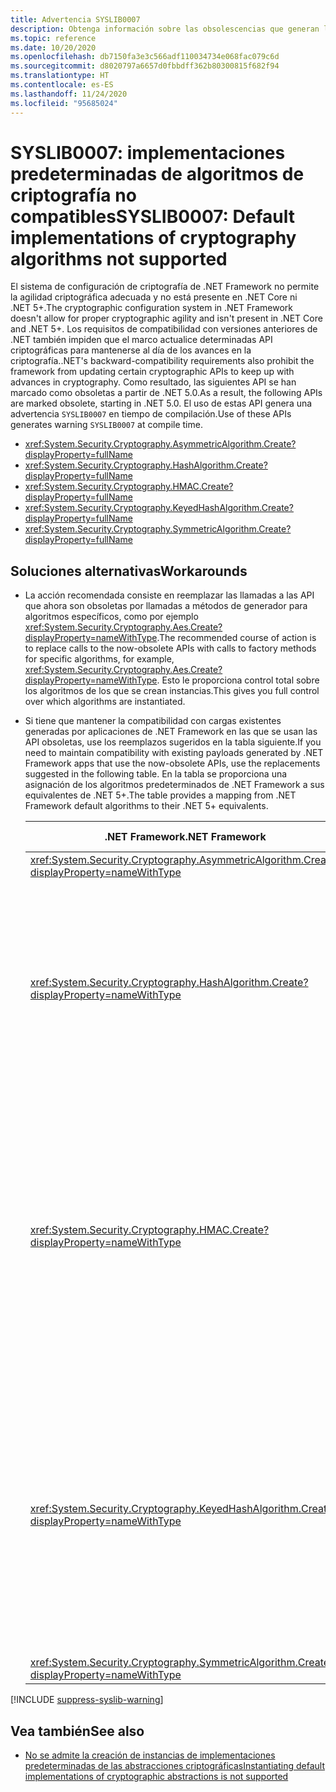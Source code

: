 ```yaml
---
title: Advertencia SYSLIB0007
description: Obtenga información sobre las obsolescencias que generan la advertencia en tiempo de compilación SYSLIB0007.
ms.topic: reference
ms.date: 10/20/2020
ms.openlocfilehash: db7150fa3e3c566adf110034734e068fac079c6d
ms.sourcegitcommit: d8020797a6657d0fbbdff362b80300815f682f94
ms.translationtype: HT
ms.contentlocale: es-ES
ms.lasthandoff: 11/24/2020
ms.locfileid: "95685024"
---
```

# <a name="syslib0007-default-implementations-of-cryptography-algorithms-not-supported"></a><span data-ttu-id="58869-103">SYSLIB0007: implementaciones predeterminadas de algoritmos de criptografía no compatibles</span><span class="sxs-lookup"><span data-stu-id="58869-103">SYSLIB0007: Default implementations of cryptography algorithms not supported</span></span>

<span data-ttu-id="58869-104">El sistema de configuración de criptografía de .NET Framework no permite la agilidad criptográfica adecuada y no está presente en .NET Core ni .NET 5+.</span><span class="sxs-lookup"><span data-stu-id="58869-104">The cryptographic configuration system in .NET Framework doesn't allow for proper cryptographic agility and isn't present in .NET Core and .NET 5+.</span></span> <span data-ttu-id="58869-105">Los requisitos de compatibilidad con versiones anteriores de .NET también impiden que el marco actualice determinadas API criptográficas para mantenerse al día de los avances en la criptografía.</span><span class="sxs-lookup"><span data-stu-id="58869-105">.NET's backward-compatibility requirements also prohibit the framework from updating certain cryptographic APIs to keep up with advances in cryptography.</span></span> <span data-ttu-id="58869-106">Como resultado, las siguientes API se han marcado como obsoletas a partir de .NET 5.0.</span><span class="sxs-lookup"><span data-stu-id="58869-106">As a result, the following APIs are marked obsolete, starting in .NET 5.0.</span></span> <span data-ttu-id="58869-107">El uso de estas API genera una advertencia `SYSLIB0007` en tiempo de compilación.</span><span class="sxs-lookup"><span data-stu-id="58869-107">Use of these APIs generates warning `SYSLIB0007` at compile time.</span></span>

- <xref:System.Security.Cryptography.AsymmetricAlgorithm.Create?displayProperty=fullName>
- <xref:System.Security.Cryptography.HashAlgorithm.Create?displayProperty=fullName>
- <xref:System.Security.Cryptography.HMAC.Create?displayProperty=fullName>
- <xref:System.Security.Cryptography.KeyedHashAlgorithm.Create?displayProperty=fullName>
- <xref:System.Security.Cryptography.SymmetricAlgorithm.Create?displayProperty=fullName>

## <a name="workarounds"></a><span data-ttu-id="58869-108">Soluciones alternativas</span><span class="sxs-lookup"><span data-stu-id="58869-108">Workarounds</span></span>

- <span data-ttu-id="58869-109">La acción recomendada consiste en reemplazar las llamadas a las API que ahora son obsoletas por llamadas a métodos de generador para algoritmos específicos, como por ejemplo <xref:System.Security.Cryptography.Aes.Create?displayProperty=nameWithType>.</span><span class="sxs-lookup"><span data-stu-id="58869-109">The recommended course of action is to replace calls to the now-obsolete APIs with calls to factory methods for specific algorithms, for example, <xref:System.Security.Cryptography.Aes.Create?displayProperty=nameWithType>.</span></span> <span data-ttu-id="58869-110">Esto le proporciona control total sobre los algoritmos de los que se crean instancias.</span><span class="sxs-lookup"><span data-stu-id="58869-110">This gives you full control over which algorithms are instantiated.</span></span>

- <span data-ttu-id="58869-111">Si tiene que mantener la compatibilidad con cargas existentes generadas por aplicaciones de .NET Framework en las que se usan las API obsoletas, use los reemplazos sugeridos en la tabla siguiente.</span><span class="sxs-lookup"><span data-stu-id="58869-111">If you need to maintain compatibility with existing payloads generated by .NET Framework apps that use the now-obsolete APIs, use the replacements suggested in the following table.</span></span> <span data-ttu-id="58869-112">En la tabla se proporciona una asignación de los algoritmos predeterminados de .NET Framework a sus equivalentes de .NET 5+.</span><span class="sxs-lookup"><span data-stu-id="58869-112">The table provides a mapping from .NET Framework default algorithms to their .NET 5+ equivalents.</span></span>

  | <span data-ttu-id="58869-113">.NET Framework</span><span class="sxs-lookup"><span data-stu-id="58869-113">.NET Framework</span></span> | <span data-ttu-id="58869-114">Reemplazo compatible con .NET Core / .NET 5.0+</span><span class="sxs-lookup"><span data-stu-id="58869-114">.NET Core / .NET 5.0+ compatible replacement</span></span> | <span data-ttu-id="58869-115">Comentarios</span><span class="sxs-lookup"><span data-stu-id="58869-115">Remarks</span></span> |
  | - | - | - |
  | <xref:System.Security.Cryptography.AsymmetricAlgorithm.Create?displayProperty=nameWithType> | <xref:System.Security.Cryptography.RSA.Create?displayProperty=nameWithType> | |
  | <xref:System.Security.Cryptography.HashAlgorithm.Create?displayProperty=nameWithType> | <xref:System.Security.Cryptography.SHA1.Create?displayProperty=nameWithType> | <span data-ttu-id="58869-116">El algoritmo SHA-1 se considera interrumpido.</span><span class="sxs-lookup"><span data-stu-id="58869-116">The SHA-1 algorithm is considered broken.</span></span> <span data-ttu-id="58869-117">Considere la posibilidad de usar un algoritmo más seguro si es posible.</span><span class="sxs-lookup"><span data-stu-id="58869-117">Consider using a stronger algorithm if possible.</span></span> <span data-ttu-id="58869-118">Consulte con el asesor de seguridad para obtener más información.</span><span class="sxs-lookup"><span data-stu-id="58869-118">Consult your security advisor for further guidance.</span></span> |
  | <xref:System.Security.Cryptography.HMAC.Create?displayProperty=nameWithType> | <xref:System.Security.Cryptography.HMACSHA1.%23ctor> | <span data-ttu-id="58869-119">El algoritmo HMACSHA1 no se recomienda para la mayoría de las aplicaciones modernas.</span><span class="sxs-lookup"><span data-stu-id="58869-119">The HMACSHA1 algorithm is discouraged for most modern applications.</span></span> <span data-ttu-id="58869-120">Considere la posibilidad de usar un algoritmo más seguro si es posible.</span><span class="sxs-lookup"><span data-stu-id="58869-120">Consider using a stronger algorithm if possible.</span></span> <span data-ttu-id="58869-121">Consulte con el asesor de seguridad para obtener más información.</span><span class="sxs-lookup"><span data-stu-id="58869-121">Consult your security advisor for further guidance.</span></span> |
  | <xref:System.Security.Cryptography.KeyedHashAlgorithm.Create?displayProperty=nameWithType> | <xref:System.Security.Cryptography.HMACSHA1.%23ctor> | <span data-ttu-id="58869-122">El algoritmo HMACSHA1 no se recomienda para la mayoría de las aplicaciones modernas.</span><span class="sxs-lookup"><span data-stu-id="58869-122">The HMACSHA1 algorithm is discouraged for most modern applications.</span></span> <span data-ttu-id="58869-123">Considere la posibilidad de usar un algoritmo más seguro si es posible.</span><span class="sxs-lookup"><span data-stu-id="58869-123">Consider using a stronger algorithm if possible.</span></span> <span data-ttu-id="58869-124">Consulte con el asesor de seguridad para obtener más información.</span><span class="sxs-lookup"><span data-stu-id="58869-124">Consult your security advisor for further guidance.</span></span> |
  | <xref:System.Security.Cryptography.SymmetricAlgorithm.Create?displayProperty=nameWithType> | <xref:System.Security.Cryptography.Aes.Create?displayProperty=nameWithType> |

[!INCLUDE [suppress-syslib-warning](../../../includes/suppress-syslib-warning.md)]

## <a name="see-also"></a><span data-ttu-id="58869-125">Vea también</span><span class="sxs-lookup"><span data-stu-id="58869-125">See also</span></span>

- [<span data-ttu-id="58869-126">No se admite la creación de instancias de implementaciones predeterminadas de las abstracciones criptográficas</span><span class="sxs-lookup"><span data-stu-id="58869-126">Instantiating default implementations of cryptographic abstractions is not supported</span></span>](cryptography/5.0/instantiating-default-implementations-of-cryptographic-abstractions-not-supported.md)
